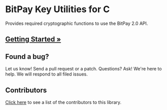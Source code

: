 # BitPay Key Utilities for C

Provides required cryptographic functions to use the BitPay 2.0 API.

## [Getting Started &raquo;](http://dev.bitpay.com/guides/c-key-utils.html)

## Found a bug?
Let us know! Send a pull request or a patch. Questions? Ask! We're here to help. We will respond to all filed issues.

## Contributors
[Click here](https://github.com/bitpay/bitpay-ruby-keyutils/graphs/contributors) to see a list of the contributors to this library.
